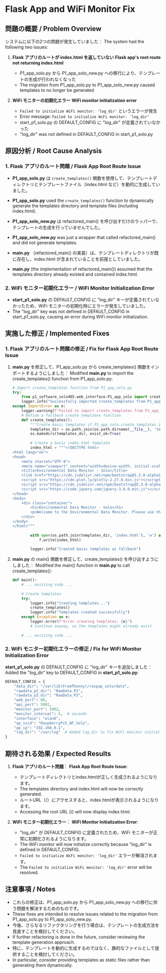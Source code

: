 # Flask App and WiFi Monitor Fix

## 問題の概要 / Problem Overview

システムに以下の2つの問題が発生していました：
The system had the following two issues:

1. **Flask アプリのルートが index.html を返していない**
   **Flask app's root route not returning index.html**
   - P1_app_solo.py から P1_app_solo_new.py への移行により、テンプレートの生成が行われなくなった
   - The migration from P1_app_solo.py to P1_app_solo_new.py caused templates to no longer be generated

2. **WiFi モニターの初期化エラー**
   **WiFi monitor initialization error**
   - `Failed to initialize WiFi monitor: 'log_dir'` というエラーが発生
   - Error message: `Failed to initialize WiFi monitor: 'log_dir'`
   - start_p1_solo.py の DEFAULT_CONFIG に "log_dir" が定義されていなかった
   - "log_dir" was not defined in DEFAULT_CONFIG in start_p1_solo.py

## 原因分析 / Root Cause Analysis

### 1. Flask アプリのルート問題 / Flask App Root Route Issue

- **P1_app_solo.py** は `create_templates()` 関数を使用して、テンプレートディレクトリとテンプレートファイル（index.html など）を動的に生成していました。
- **P1_app_solo.py** used the `create_templates()` function to dynamically generate the templates directory and template files (including index.html).

- **P1_app_solo_new.py** は refactored_main() を呼び出すだけのラッパーで、テンプレートの生成を行っていませんでした。
- **P1_app_solo_new.py** was just a wrapper that called refactored_main() and did not generate templates.

- **main.py** （refactored_main() の実装）は、テンプレートディレクトリが既に存在し、index.html が含まれていることを前提としていました。
- **main.py** (the implementation of refactored_main()) assumed that the templates directory already existed and contained index.html.

### 2. WiFi モニター初期化エラー / WiFi Monitor Initialization Error

- **start_p1_solo.py** の DEFAULT_CONFIG に "log_dir" キーが定義されていなかったため、WiFi モニターの初期化時にエラーが発生していました。
- The "log_dir" key was not defined in DEFAULT_CONFIG in start_p1_solo.py, causing an error during WiFi monitor initialization.

## 実施した修正 / Implemented Fixes

### 1. Flask アプリのルート問題の修正 / Fix for Flask App Root Route Issue

1. **main.py** を修正して、P1_app_solo.py から create_templates() 関数をインポートするようにしました：
   Modified **main.py** to import the create_templates() function from P1_app_solo.py:

   ```python
   # Import create_templates function from P1_app_solo.py
   try:
       from p1_software_solo405.web_interface.P1_app_solo import create_templates
       logger.info("Successfully imported create_templates from P1_app_solo")
   except ImportError as e:
       logger.warning(f"Failed to import create_templates from P1_app_solo: {e}")
       # Define a fallback create_templates function
       def create_templates():
           """Create basic templates if P1_app_solo.create_templates is not available."""
           templates_dir = os.path.join(os.path.dirname(__file__), 'templates')
           os.makedirs(templates_dir, exist_ok=True)
           
           # Create a basic index.html template
           index_html = """<!DOCTYPE html>
   <html lang="en">
   <head>
       <meta charset="UTF-8">
       <meta name="viewport" content="width=device-width, initial-scale=1.0">
       <title>Environmental Data Monitor - Solo</title>
       <link href="https://cdn.jsdelivr.net/npm/bootstrap@5.3.0-alpha1/dist/css/bootstrap.min.css" rel="stylesheet">
       <script src="https://cdn.plot.ly/plotly-2.27.0.min.js"></script>
       <script src="https://cdn.jsdelivr.net/npm/bootstrap@5.3.0-alpha1/dist/js/bootstrap.bundle.min.js"></script>
       <script src="https://code.jquery.com/jquery-3.6.0.min.js"></script>
   </head>
   <body>
       <div class="container">
           <h1>Environmental Data Monitor - Solo</h1>
           <p>Welcome to the Environmental Data Monitor. Please use the navigation to view data.</p>
       </div>
   </body>
   </html>"""
           
           with open(os.path.join(templates_dir, 'index.html'), 'w') as f:
               f.write(index_html)
           
           logger.info("Created basic templates as fallback")
   ```

2. **main.py** の main() 関数を修正して、create_templates() を呼び出すようにしました：
   Modified the main() function in **main.py** to call create_templates():

   ```python
   def main():
       # ... existing code ...
       
       # Create templates
       try:
           logger.info("Creating templates...")
           create_templates()
           logger.info("Templates created successfully")
       except Exception as e:
           logger.error(f"Error creating templates: {e}")
           # Continue anyway, as the templates might already exist
       
       # ... existing code ...
   ```

### 2. WiFi モニター初期化エラーの修正 / Fix for WiFi Monitor Initialization Error

**start_p1_solo.py** の DEFAULT_CONFIG に "log_dir" キーを追加しました：
Added the "log_dir" key to DEFAULT_CONFIG in **start_p1_solo.py**:

```python
DEFAULT_CONFIG = {
    "data_dir": "/var/lib(FromThonny)/raspap_solo/data",
    "rawdata_p2_dir": "RawData_P2",
    "rawdata_p3_dir": "RawData_P3",
    "web_port": 80,
    "api_port": 5001,
    "monitor_port": 5002,
    "monitor_interval": 5,  # seconds
    "interface": "wlan0",
    "ap_ssid": "RaspberryPi5_AP_Solo",
    "ap_ip": "192.168.0.1",
    "log_dir": "/var/log"  # Added log_dir to fix WiFi monitor initialization error
}
```

## 期待される効果 / Expected Results

1. **Flask アプリのルート問題**：
   **Flask App Root Route Issue**:
   - テンプレートディレクトリとindex.htmlが正しく生成されるようになります。
   - The templates directory and index.html will now be correctly generated.
   - ルートURL（/）にアクセスすると、index.htmlが表示されるようになります。
   - Accessing the root URL (/) will now display index.html.

2. **WiFi モニター初期化エラー**：
   **WiFi Monitor Initialization Error**:
   - "log_dir" が DEFAULT_CONFIG に定義されたため、WiFi モニターが正常に初期化されるようになります。
   - The WiFi monitor will now initialize correctly because "log_dir" is defined in DEFAULT_CONFIG.
   - `Failed to initialize WiFi monitor: 'log_dir'` エラーが解消されます。
   - The `Failed to initialize WiFi monitor: 'log_dir'` error will be resolved.

## 注意事項 / Notes

- これらの修正は、P1_app_solo.py から P1_app_solo_new.py への移行に伴う問題を解決するためのものです。
- These fixes are intended to resolve issues related to the migration from P1_app_solo.py to P1_app_solo_new.py.
- 今後、さらなるリファクタリングを行う場合は、テンプレートの生成方法を見直すことを検討してください。
- If further refactoring is done in the future, consider reviewing the template generation approach.
- 特に、テンプレートを動的に生成するのではなく、静的なファイルとして提供することを検討してください。
- In particular, consider providing templates as static files rather than generating them dynamically.